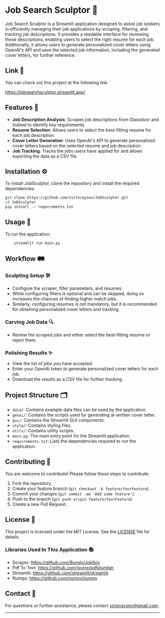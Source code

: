 # Job Search Sculptor 🗿

Job Search Sculptor is a Streamlit application designed to assist job seekers in efficiently managing their job applications by scraping, filtering, and tracking job descriptions. It provides a readable interface for reviewing these descriptions, enabling users to select the right resume for each job. Additionally, it allows users to generate personalized cover letters using OpenAI's API and save the selected job information, including the generated cover letters, for further reference.


## Link 🔗
You can check out this project at the following link:

https://jobsearchsculptor.streamlit.app/

## Features 🌟

- **Job Description Analysis**: Scrapes job descriptions from Glassdoor and Indeed to identify key requirements.
- **Resume Selection**: Allows users to select the best-fitting resume for each job description.
- **Cover Letter Generation**: Uses OpenAI's API to generate personalized cover letters based on the selected resume and job description.
- **Job Tracking**: Tracks the jobs users have applied for and allows exporting the data as a CSV file.

## Installation ⚙️

To install JobSculptor, clone the repository and install the required dependencies.

```bash
git clone https://github.com/victoraysev/JobSculptor.git
cd JobSculptor
pip install -r requirements.txt
```

## Usage 🚀

To run the application:
```
    streamlit run main.py
```

## Workflow 🛤️
### Sculpting Setup 🛠️
- Configure the scraper, filter parameters, and resumes.
- While configuring filters is optional and can be skipped, doing so increases the chances of finding higher match jobs.
- Similarly, configuring resumes is not mandatory, but it is recommended for obtaining personalized cover letters and tracking.

### Carving Job Data 🔍
- Review the scraped jobs and either select the best-fitting resume or reject them.

### Polishing Results ✨
- View the list of jobs you have accepted.
- Enter your OpenAI token to generate personalized cover letters for each job.
- Download the results as a CSV file for further tracking.

## Project Structure 🗂️

- `data/`: Contains example data files can be used by the application.
- `genai/`: Contains the scripts used for generating ai-written cover letter.
- `gui/`: Contains the Streamlit GUI components.
- `style/`: Contains styling files.
- `utils/`: Contains utility scripts.
- `main.py`: The main entry point for the Streamlit application.
- `requirements.txt`: Lists the dependencies required to run the application.

## Contributing 🤝

You are welcome to contribute! Please follow these steps to contribute:

1. Fork the repository.
2. Create your feature branch (`git checkout -b feature/YourFeature`).
3. Commit your changes (`git commit -am 'Add some feature'`).
4. Push to the branch (`git push origin feature/YourFeature`).
5. Create a new Pull Request.

## License 📄

This project is licensed under the MIT License. See the [LICENSE](LICENSE) file for details.

### Libraries Used In This Application 📚
- Scraper: https://github.com/Bunsly/JobSpy
- Pdf To Text: https://github.com/jsvine/pdfplumber
- Streamlit: https://github.com/streamlit/streamlit
- Numpy: https://github.com/numpy/numpy

## Contact 📧

For questions or further assistance, please contact victoraysev@gmail.com.

---
